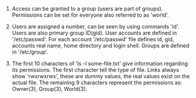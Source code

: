 1. Access can be granted to a group (users are part of groups). 
   Permissions can be set for everyone also referred to as 'world'.

2. Users are assigned a number, can be seen by using commands 'id'.
   Users are also primary group ID(gid).
   User accounts are defined in '/etc/passwd'. 
   For each account '/etc/passwd' file defines id, gid, accounts real name, home directory and login shell.
   Groups are defined in '/etc/group'.

3. The first 10 characters of 'ls -l some-file.txt' give information regarding its permissions.
   The first character tell the type of file.
   Links always show 'rwxrwxrwx', these are dummy values, the real values exist on the actual file.
   The remaining 9 characters represent the permissions as: Owner(3), Group(3), World(3).

